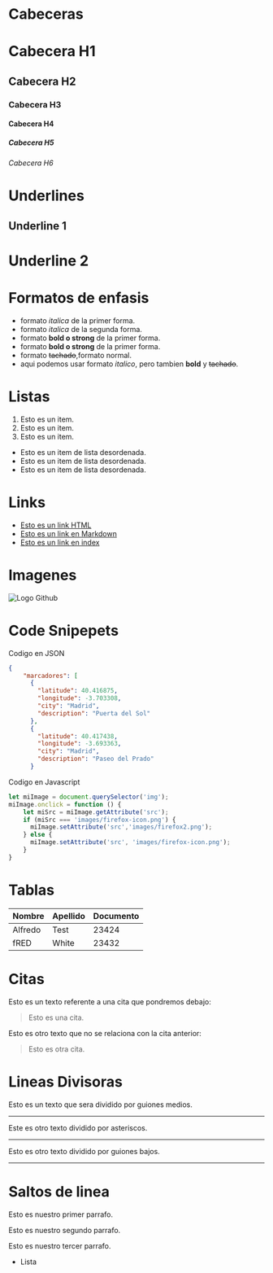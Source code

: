 # Cabeceras
# Cabecera H1
## Cabecera H2
### Cabecera H3
#### Cabecera H4
##### Cabecera H5
###### Cabecera H6

# Underlines
Underline 1
-----------

Underline 2
===========

# Formatos de enfasis
- formato *italica* de la primer forma.
- formato _italica_ de la segunda forma.
- formato **bold o strong** de la primer forma.
- formato __bold o strong__ de la primer forma.
- formato ~~tachado~~,formato normal.
- aqui podemos usar formato *italico*, pero tambien **bold** y ~~tachado~~.

# Listas
1. Esto es un item.
2. Esto es un item.
3. Esto es un item.
- Esto es un item de lista desordenada.  
- Esto es un item de lista desordenada.  
- Esto es un item de lista desordenada.  

# Links
- <a href="http://google.com">Esto es un link HTML</a>
- [Esto es un link en Markdown](http://www.google.com)
- [Esto es un link en index](index.html)

# Imagenes
![Logo Github](https://www.google.com/url?sa=i&url=https%3A%2F%2Fwww.freepng.es%2Fpng-oez8r2%2F&psig=AOvVaw1E6cpFL9OAdelrXiiNckeC&ust=1650930335773000&source=images&cd=vfe&ved=0CAwQjRxqFwoTCKi3uPXwrfcCFQAAAAAdAAAAABAJ)

# Code Snipepets
Codigo en JSON
```JSON
{
    "marcadores": [
      {
        "latitude": 40.416875,
        "longitude": -3.703308,
        "city": "Madrid",
        "description": "Puerta del Sol"
      },
      {
        "latitude": 40.417438,
        "longitude": -3.693363,
        "city": "Madrid",
        "description": "Paseo del Prado"
      }
```
Codigo en Javascript
```Javascript
let miImage = document.querySelector('img');
miImage.onclick = function () {
    let miSrc = miImage.getAttribute('src');
    if (miSrc === 'images/firefox-icon.png') {
      miImage.setAttribute('src','images/firefox2.png');
    } else {
      miImage.setAttribute('src', 'images/firefox-icon.png');
    }
}
```

# Tablas
| Nombre | Apellido | Documento |
|--------|----------|-----------|
| Alfredo| Test     | 23424     |
| fRED   | White    | 23432     |


# Citas
Esto es un texto referente a una cita que pondremos debajo:
> Esto es una cita.

Esto es otro texto que no se relaciona con la cita anterior:
> Esto es otra cita.

# Lineas Divisoras
Esto es un texto que sera dividido por guiones medios.

---
Este es otro texto dividido por asteriscos.


***

Esto es otro texto dividido por guiones bajos.

___

# Saltos de linea
Esto es nuestro primer parrafo.

Esto es nuestro segundo parrafo.

Esto es nuestro tercer parrafo.
- Lista

